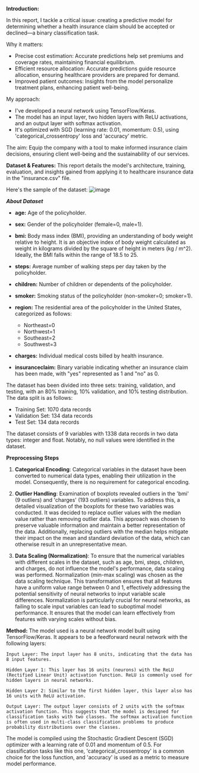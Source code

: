 **Introduction:**

In this report, I tackle a critical issue: creating a predictive model for determining whether a health insurance claim should be accepted or declined—a binary classification task.

Why it matters:
- Precise cost estimation: Accurate predictions help set premiums and coverage rates, maintaining financial equilibrium.
- Efficient resource allocation: Accurate predictions guide resource allocation, ensuring healthcare providers are prepared for demand.
- Improved patient outcomes: Insights from the model personalize treatment plans, enhancing patient well-being.

My approach:
- I've developed a neural network using TensorFlow/Keras.
- The model has an input layer, two hidden layers with ReLU activations, and an output layer with softmax activation.
- It's optimized with SGD (learning rate: 0.01, momentum: 0.5), using 'categorical_crossentropy' loss and 'accuracy' metric.

The aim: Equip the company with a tool to make informed insurance claim decisions, ensuring client well-being and the sustainability of our services.

**Dataset & Features:**
This report details the model's architecture, training, evaluation, and insights gained from applying it to healthcare insurance data in the "insurance.csv" file. 

Here's the sample of the dataset:
![image](https://github.com/laurencia7/IntroToML/assets/91892470/dbb9d215-8091-4a3e-930f-55abad4ab3d4)

***About Dataset***

- **age:** Age of the policyholder.

- **sex:** Gender of the policyholder (female=0, male=1).

- **bmi:** Body mass index (BMI), providing an understanding of body weight relative to height. It is an objective index of body weight calculated as weight in kilograms divided by the square of height in meters (kg / m^2). Ideally, the BMI falls within the range of 18.5 to 25.

- **steps:** Average number of walking steps per day taken by the policyholder.

- **children:** Number of children or dependents of the policyholder.

- **smoker:** Smoking status of the policyholder (non-smoker=0; smoker=1).

- **region:** The residential area of the policyholder in the United States, categorized as follows: 
    - Northeast=0
    - Northwest=1
    - Southeast=2
    - Southwest=3

- **charges:** Individual medical costs billed by health insurance.

- **insuranceclaim:** Binary variable indicating whether an insurance claim has been made, with "yes" represented as 1 and "no" as 0.

The dataset has been divided into three sets: training, validation, and testing, with an 80% training, 10% validation, and 10% testing distribution. The data split is as follows:

- Training Set: 1070 data records
- Validation Set: 134 data records
- Test Set: 134 data records

The dataset consists of 9 variables with 1338 data records in two data types: integer and float. Notably, no null values were identified in the dataset.

**Preprocessing Steps**

1. **Categorical Encoding**: Categorical variables in the dataset have been converted to numerical data types, enabling their utilization in the model. Consequently, there is no requirement for categorical encoding.

2. **Outlier Handling**: Examination of boxplots revealed outliers in the 'bmi' (9 outliers) and 'charges' (193 outliers) variables. To address this, a detailed visualization of the boxplots for these two variables was conducted.
It was decided to replace outlier values with the median value rather than removing outlier data. This approach was chosen to preserve valuable information and maintain a better representation of the data. Additionally, replacing outliers with the median helps mitigate their impact on the mean and standard deviation of the data, which can otherwise result in an unrepresentative mean.

3. **Data Scaling (Normalization)**: To ensure that the numerical variables with different scales in the dataset, such as age, bmi, steps, children, and charges, do not influence the model's performance, data scaling was performed. Normalization (min-max scaling) was chosen as the data scaling technique. This transformation ensures that all features have a uniform value range between 0 and 1, effectively addressing the potential sensitivity of neural networks to input variable scale differences.
Normalization is particularly crucial for neural networks, as failing to scale input variables can lead to suboptimal model performance. It ensures that the model can learn effectively from features with varying scales without bias.

**Method:**
The model used is a neural network model built using TensorFlow/Keras. It appears to be a feedforward neural network with the following layers:

    Input Layer: The input layer has 8 units, indicating that the data has 8 input features.

    Hidden Layer 1: This layer has 16 units (neurons) with the ReLU (Rectified Linear Unit) activation function. ReLU is commonly used for hidden layers in neural networks.

    Hidden Layer 2: Similar to the first hidden layer, this layer also has 16 units with ReLU activation.

    Output Layer: The output layer consists of 2 units with the softmax activation function. This suggests that the model is designed for classification tasks with two classes. The softmax activation function is often used in multi-class classification problems to produce probability distributions over the classes.

The model is compiled using the Stochastic Gradient Descent (SGD) optimizer with a learning rate of 0.01 and momentum of 0.5. For classification tasks like this one, 'categorical_crossentropy' is a common choice for the loss function, and 'accuracy' is used as a metric to measure model performance.


